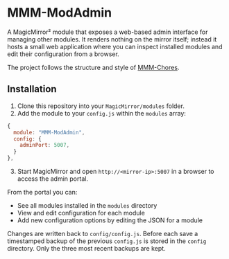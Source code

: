 # MMM-ModAdmin

A MagicMirror² module that exposes a web-based admin interface for managing other modules. It renders nothing on the mirror itself; instead it hosts a small web application where you can inspect installed modules and edit their configuration from a browser.

The project follows the structure and style of [MMM-Chores](https://github.com/PierreGode/MMM-Chores).

## Installation

1. Clone this repository into your `MagicMirror/modules` folder.
2. Add the module to your `config.js` within the `modules` array:

```js
{
  module: "MMM-ModAdmin",
  config: {
    adminPort: 5007,
  }
},
```

3. Start MagicMirror and open `http://<mirror-ip>:5007` in a browser to access the admin portal.

From the portal you can:
- See all modules installed in the `modules` directory
- View and edit configuration for each module
- Add new configuration options by editing the JSON for a module

Changes are written back to `config/config.js`. Before each save a timestamped
backup of the previous `config.js` is stored in the `config` directory. Only the
three most recent backups are kept.
